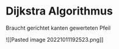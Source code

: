 # Dijkstra Algorithmus
Braucht gerichtet kanten gewerteten Pfeil

![[Pasted image 20221011192523.png]]
